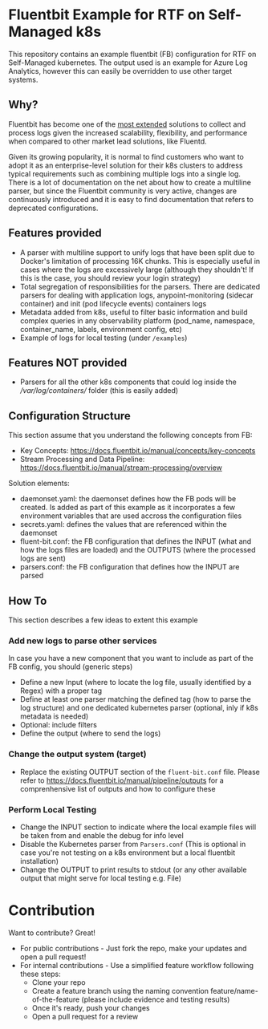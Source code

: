 # Fluentbit Example for RTF on Self-Managed k8s
This repository contains an example fluentbit (FB) configuration for RTF on Self-Managed kubernetes. The output used is an example for Azure Log Analytics, however this can easily be overridden to use other target systems.

## Why?
Fluentbit has become one of the [most extended](https://www.cncf.io/blog/2022/03/22/fluent-bit-reaches-1-billion-downloads/) solutions to collect and process logs given the increased scalability, flexibility, and performance when compared to other market lead solutions, like Fluentd.

Given its growing popularity, it is normal to find customers who want to adopt it as an enterprise-level solution for their k8s clusters to address typical requirements such as combining multiple logs into a single log. There is a lot of documentation on the net about how to create a multiline parser, but since the Fluentbit community is very active, changes are continuously introduced and it is easy to find documentation that refers to deprecated configurations.

## Features provided
- A parser with multiline support to unify logs that have been split due to Docker's limitation of processing 16K chunks. This is especially useful in cases where the logs are excessively large (although they shouldn't! If this is the case, you should review your login strategy)
- Total segregation of responsibilities for the parsers. There are dedicated parsers for dealing with application logs, anypoint-monitoring (sidecar container) and init (pod lifecycle events) containers logs
- Metadata added from k8s, useful to filter basic information and build complex queries in any observability platform (pod_name, namespace, container_name, labels, environment config, etc)
- Example of logs for local testing (under `/examples`)

## Features NOT provided
- Parsers for all the other k8s components that could log inside the */var/log/containers/* folder (this is easily added)

## Configuration Structure 
This section assume that you understand the following concepts from FB: 
- Key Concepts: https://docs.fluentbit.io/manual/concepts/key-concepts
- Stream Processing and Data Pipeline: https://docs.fluentbit.io/manual/stream-processing/overview

Solution elements:
* daemonset.yaml: the daemonset defines how the FB pods will be created. Is added as part of this example as it incorporates a few environment variables that are used accross the configuration files
* secrets.yaml: defines the values that are referenced within the daemonset
* fluent-bit.conf: the FB configuration that defines the INPUT (what and how the logs files are loaded) and the OUTPUTS (where the processed logs are sent)
* parsers.conf: the FB configuration that defines how the INPUT are parsed


## How To
This section describes a few ideas to extent this example

### Add new logs to parse other services
In case you have a new component that you want to include as part of the FB config, you should (generic steps)
- Define a new Input (where to locate the log file, usually identified by a Regex) with a proper tag 
- Define at least one parser matching the defined tag (how to parse the log structure) and one dedicated kubernetes parser (optional, inly if k8s metadata is needed)
- Optional: include filters
- Define the output (where to send the logs)

### Change the output system (target)
- Replace the existing OUTPUT section of the `fluent-bit.conf` file. Please refer to https://docs.fluentbit.io/manual/pipeline/outputs for a comprenhensive list of outputs and how to configure these

### Perform Local Testing
- Change the INPUT section to indicate where the local example files will be taken from and enable the debug for info level
- Disable the Kubernetes parser from `Parsers.conf` (This is optional in case you're not testing on a k8s environment but a local fluentbit installation)
- Change the OUTPUT to print results to stdout (or any other available output that might serve for local testing e.g. File)

# Contribution
Want to contribute? Great!

- For public contributions - Just fork the repo, make your updates and open a pull request!
- For internal contributions - Use a simplified feature workflow following these steps:
	- Clone your repo
	- Create a feature branch using the naming convention feature/name-of-the-feature (please include evidence and testing results)
	- Once it's ready, push your changes
	- Open a pull request for a review